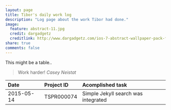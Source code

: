 ```yaml
---
layout: page
title: Tibor's daily work log
description: "Log page about the work Tibor had done."
image:
  feature: abstract-11.jpg
  credit: dargadgetz
  creditlink: http://www.dargadgetz.com/ios-7-abstract-wallpaper-pack-for-iphone-5-and-ipod-touch-retina/
share: true
comments: false
---
```


This might be a table..


<blockquote>
Work harder!
<cite>Casey Neistat</cite>
</blockquote>


| Date | Project ID | Acomplished task |
|:-----------|:------------|:------------|
| 2015-05-14 | TSPR000074 | Simple Jekyll search was integrated    


